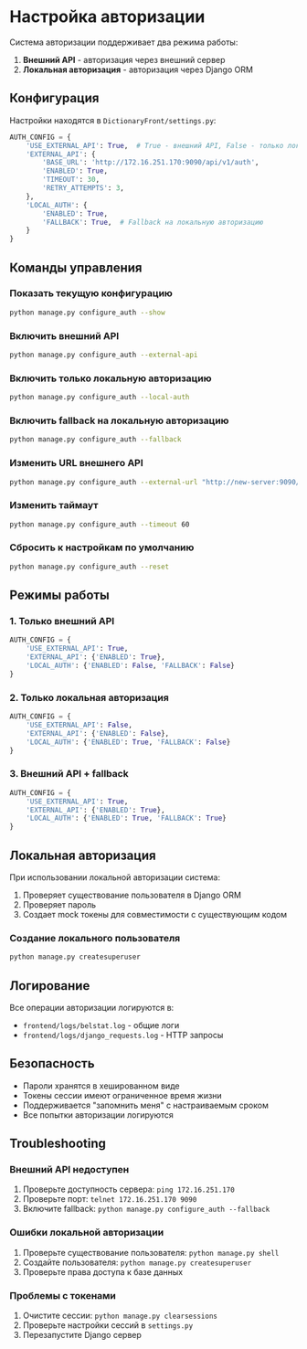 # Настройка авторизации

Система авторизации поддерживает два режима работы:
1. **Внешний API** - авторизация через внешний сервер
2. **Локальная авторизация** - авторизация через Django ORM

## Конфигурация

Настройки находятся в `DictionaryFront/settings.py`:

```python
AUTH_CONFIG = {
    'USE_EXTERNAL_API': True,  # True - внешний API, False - только локальная
    'EXTERNAL_API': {
        'BASE_URL': 'http://172.16.251.170:9090/api/v1/auth',
        'ENABLED': True,
        'TIMEOUT': 30,
        'RETRY_ATTEMPTS': 3,
    },
    'LOCAL_AUTH': {
        'ENABLED': True,
        'FALLBACK': True,  # Fallback на локальную авторизацию
    }
}
```

## Команды управления

### Показать текущую конфигурацию
```bash
python manage.py configure_auth --show
```

### Включить внешний API
```bash
python manage.py configure_auth --external-api
```

### Включить только локальную авторизацию
```bash
python manage.py configure_auth --local-auth
```

### Включить fallback на локальную авторизацию
```bash
python manage.py configure_auth --fallback
```

### Изменить URL внешнего API
```bash
python manage.py configure_auth --external-url "http://new-server:9090/api/v1/auth"
```

### Изменить таймаут
```bash
python manage.py configure_auth --timeout 60
```

### Сбросить к настройкам по умолчанию
```bash
python manage.py configure_auth --reset
```

## Режимы работы

### 1. Только внешний API
```python
AUTH_CONFIG = {
    'USE_EXTERNAL_API': True,
    'EXTERNAL_API': {'ENABLED': True},
    'LOCAL_AUTH': {'ENABLED': False, 'FALLBACK': False}
}
```

### 2. Только локальная авторизация
```python
AUTH_CONFIG = {
    'USE_EXTERNAL_API': False,
    'EXTERNAL_API': {'ENABLED': False},
    'LOCAL_AUTH': {'ENABLED': True, 'FALLBACK': False}
}
```

### 3. Внешний API + fallback
```python
AUTH_CONFIG = {
    'USE_EXTERNAL_API': True,
    'EXTERNAL_API': {'ENABLED': True},
    'LOCAL_AUTH': {'ENABLED': True, 'FALLBACK': True}
}
```

## Локальная авторизация

При использовании локальной авторизации система:
1. Проверяет существование пользователя в Django ORM
2. Проверяет пароль
3. Создает mock токены для совместимости с существующим кодом

### Создание локального пользователя
```bash
python manage.py createsuperuser
```

## Логирование

Все операции авторизации логируются в:
- `frontend/logs/belstat.log` - общие логи
- `frontend/logs/django_requests.log` - HTTP запросы

## Безопасность

- Пароли хранятся в хешированном виде
- Токены сессии имеют ограниченное время жизни
- Поддерживается "запомнить меня" с настраиваемым сроком
- Все попытки авторизации логируются

## Troubleshooting

### Внешний API недоступен
1. Проверьте доступность сервера: `ping 172.16.251.170`
2. Проверьте порт: `telnet 172.16.251.170 9090`
3. Включите fallback: `python manage.py configure_auth --fallback`

### Ошибки локальной авторизации
1. Проверьте существование пользователя: `python manage.py shell`
2. Создайте пользователя: `python manage.py createsuperuser`
3. Проверьте права доступа к базе данных

### Проблемы с токенами
1. Очистите сессии: `python manage.py clearsessions`
2. Проверьте настройки сессий в `settings.py`
3. Перезапустите Django сервер
